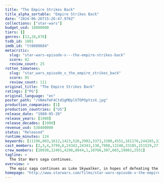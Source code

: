 ```yaml
---
title: "The Empire Strikes Back"
title_alpha_sortable: "Empire Strikes Back"
date: "2024-06-26T15:26:47.976Z"
collections: ["star-wars"]
budget_usd: 18000000
tiers: []
genres: [12,28,878]
tsdb_id: 1891
imdb_id: "tt0080684"
metacritic:
  slug: "star-wars-episode-v---the-empire-strikes-back"
  score: 82
  review_count: 25
rotten_tomatoes:
  slug: "star_wars_episode_v_the_empire_strikes_back"
  score: 95
  review_count: 111
original_title: "The Empire Strikes Back"
ratings: ["PG"]
original_language: "en"
poster_path: "/nNAeTmF4CtdSgMDplXTDPOpYzsX.jpg"
production_companies: [1]
production_countries: ["US"]
release_date: "1980-05-20"
release_years: [1980]
release_decades: [1980]
revenue_usd: 538400000
status: "Released"
runtime_minutes: 124
keywords: [11196,803,1612,1423,526,2902,3373,3388,4551,161176,244265,327713]
cast_members: [2,3,4,3799,6,24342,24343,130,7908,12248,33185,151529,27165,132538,132539,70772,20128,10734,740,70417,47520,8664,7907,1430048,184980,15152,4515,4945]
crew_members: [10930,12401,4298,8844,1,10766,307,665,19801,2551]
tagline: >
  The Star Wars saga continues.
overview: >
  The epic saga continues as Luke Skywalker, in hopes of defeating the evil Galactic Empire, learns the ways of the Jedi from aging master Yoda. But Darth Vader is more determined than ever to capture Luke. Meanwhile, rebel leader Princess Leia, cocky Han Solo, Chewbacca, and droids C-3PO and R2-D2 are thrown into various stages of capture, betrayal and despair.
homepage: "http://www.starwars.com/films/star-wars-episode-v-the-empire-strikes-back"
---
```

